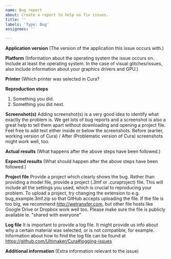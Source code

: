 ```yaml
---
name: Bug report
about: Create a report to help us fix issues.
title: ''
labels: 'Type: Bug'
assignees: ''

---
```


<!--
Processing an issue will go much faster when this is filled out, and issues which do not use this template WILL BE REMOVED and no fix will be considered!

Before filing, PLEASE check if the issue already exists (either open or closed) by using the search bar on the issues page. If it does, comment there. Even if it's closed, we can reopen it based on your comment.

Also, please note the application version in the title of the issue. For example: "[3.2.1] Cannot connect to 3rd-party printer". Please do NOT write things like "Request:" or "[BUG]" in the title; this is what labels are for.

Thank you for using Cura!
-->

**Application version**
(The version of the application this issue occurs with.)

**Platform**
(Information about the operating system the issue occurs on. Include at least the operating system.
In the case of visual glitches/issues, also include information about your graphics drivers and GPU.)

**Printer**
(Which printer was selected in Cura?

**Reproduction steps**
1. Something you did.
2. Something you did next.

**Screenshot(s)**
Adding screenshot(s) is a very good idea to identify what exactly the problem is. We get lots of bug reports and a 
screenshot is also a great help to tell them apart without downloading and opening a project file. Feel
free to add text either inside or below the screenshots. Before (earlier, working version of Cura) / After 
(Problematic version of Cura) screenshots might work well, too. 

**Actual results**
(What happens after the above steps have been followed.)

**Expected results**
(What should happen after the above steps have been followed.)

**Project file**
Provide a project which clearly shows the bug.
Rather than providing a model file, provide a project (.3mf or .curaproject) file. This will include all the settings 
you used, which is crucial to reproducing your problem.
To upload a project, try changing the extension to e.g. bug_example.3mf.zip so that GitHub accepts uploading the file.
If the file is too big, we recommend http://wetransfer.com, but other file hosts like Google Drive or Dropbox work 
well too. Please make sure the file is publicly available ie. "shared with everyone"

**Log file**
It is important to provide a log file. It might provide us info about why a certain material was selected, or is not 
compatible, for example.
Information about how to find the log file can be found at https://github.com/Ultimaker/Cura#logging-issues 

**Additional information**
(Extra information relevant to the issue)
